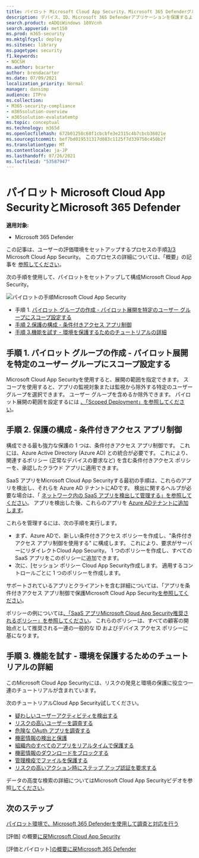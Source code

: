 ```yaml
---
title: パイロット Microsoft Cloud App Security、Microsoft 365 Defenderグループの作成、条件付きアクセス制御の構成、機能の試し、テストの一部としてのセットアップを行Microsoft 365 Defender
description: デバイス、ID、Microsoft 365 Defenderアプリケーションを保護するように設計されたセキュリティ ソリューションをテストおよびエクスペリエンスするために、テストラボまたはパイロット環境をセットアップします。
search.product: eADQiWindows 10XVcnh
search.appverid: met150
ms.prod: m365-security
ms.mktglfcycl: deploy
ms.sitesec: library
ms.pagetype: security
f1.keywords:
- NOCSH
ms.author: bcarter
author: brendacarter
ms.date: 07/09/2021
localization_priority: Normal
manager: dansimp
audience: ITPro
ms.collection:
- M365-security-compliance
- m365solution-overview
- m365solution-evalutatemtp
ms.topic: conceptual
ms.technology: m365d
ms.openlocfilehash: 672b01258c68f1cbcbfe3e2315c4b7cbcb36021e
ms.sourcegitcommit: bef7bd019531317d083c1125f7d339750c450b2f
ms.translationtype: MT
ms.contentlocale: ja-JP
ms.lasthandoff: 07/26/2021
ms.locfileid: "53587947"
---
```

# <a name="pilot-microsoft-cloud-app-security-with-microsoft-365-defender"></a>パイロット Microsoft Cloud App SecurityとMicrosoft 365 Defender


**適用対象:**
- Microsoft 365 Defender

この記事は、ユーザーの評価環境をセットアップするプロセスの手順[3/3](eval-defender-mcas-overview.md) Microsoft Cloud App Security。 このプロセスの詳細については、「概要」の記事を [参照してください](eval-defender-mcas-overview.md)。

次の手順を使用して、パイロットをセットアップして構成Microsoft Cloud App Security。


![パイロットの手順Microsoft Cloud App Security](../../media/defender/m365-defender-mcas-pilot-steps.png)

- 手順 1. [パイロット グループの作成 - パイロット展開を特定のユーザー グループにスコープ設定する](#step-1-create-the-pilot-group--scope-your-pilot-deployment-to-certain-user-groups)
- [手順 2.保護の構成 - 条件付きアクセス アプリ制御](#step-2-configure-protection--conditional-access-app-control)
- [手順 3.機能を試す - 環境を保護するためのチュートリアルの詳細](#step-3-try-out-capabilities--walk-through-tutorials-for-protecting-your-environment) 


## <a name="step-1-create-the-pilot-group--scope-your-pilot-deployment-to-certain-user-groups"></a>手順 1. パイロット グループの作成 - パイロット展開を特定のユーザー グループにスコープ設定する

Microsoft Cloud App Securityを使用すると、展開の範囲を指定できます。 スコープを使用すると、アプリの監視対象または監視から除外する特定のユーザー グループを選択できます。 ユーザー グループを含めるか除外できます。 パイロット展開の範囲を設定するには [、「Scoped Deployment」を参照してください](/cloud-app-security/scoped-deployment)。


## <a name="step-2-configure-protection--conditional-access-app-control"></a>手順 2. 保護の構成 - 条件付きアクセス アプリ制御

構成できる最も強力な保護の 1 つは、条件付きアクセス アプリ制御です。 これには、Azure Active Directory (Azure AD) との統合が必要です。 これにより、関連するポリシー (正常なデバイスの要求など) を含む条件付きアクセス ポリシーを、承認したクラウド アプリに適用できます。 

SaaS アプリをMicrosoft Cloud App Securityする最初の手順は、これらのアプリを検出し、それらを Azure AD テナントにADです。 検出に関するヘルプが必要な場合は、「 [ネットワーク内の SaaS アプリを検出して管理する」を参照してください](/cloud-app-security/tutorial-shadow-it)。 アプリを検出した後、これらのアプリを [Azure ADテナントに追加します](/azure/active-directory/manage-apps/add-application-portal)。

これらを管理するには、次の手順を実行します。

- まず、Azure ADで、新しい条件付きアクセス ポリシーを作成し、"条件付きアクセス アプリ制御を使用する" に構成します。 これにより、要求がサーバーにリダイレクトCloud App Security。 1 つのポリシーを作成し、すべての SaaS アプリをこのポリシーに追加できます。
- 次に、[セッション ポリシー Cloud App Security作成します。 適用するコントロールごとに 1 つのポリシーを作成します。

サポートされているアプリとクライアントを含む詳細については、「アプリを条件付きアクセス アプリ制御で保護Microsoft Cloud App Security[を参照してください](/cloud-app-security/proxy-intro-aad)。 

ポリシーの例については[、「SaaS アプリMicrosoft Cloud App Security推奨されるポリシー」を参照してください](../office-365-security/mcas-saas-access-policies.md)。 これらのポリシーは、すべての顧客の開始[](../office-365-security/microsoft-365-policies-configurations.md)点として推奨される一連の一般的な ID およびデバイス アクセス ポリシーに基になります。 

## <a name="step-3-try-out-capabilities--walk-through-tutorials-for-protecting-your-environment"></a>手順 3. 機能を試す - 環境を保護するためのチュートリアルの詳細 

このMicrosoft Cloud App Securityには、リスクの発見と環境の保護に役立つ一連のチュートリアルが含まれています。 

次のチュートリアルCloud App Security試してください。

- [疑わしいユーザーアクティビティを検出する](/cloud-app-security/tutorial-suspicious-activity)
- [リスクの高いユーザーを調査する](/cloud-app-security/tutorial-ueba)
- [危険な OAuth アプリを調査する](/cloud-app-security/investigate-risky-oauth)
- [機密情報の検出と保護](/cloud-app-security/tutorial-dlp)
- [組織内のすべてのアプリをリアルタイムで保護する](/cloud-app-security/tutorial-proxy)
- [機密情報のダウンロードをブロックする](/cloud-app-security/use-case-proxy-block-session-aad)
- [管理検疫でファイルを保護する](/cloud-app-security/use-case-admin-quarantine)
- [リスクの高いアクション時にステップ アップ認証を要求する](/cloud-app-security/tutorial-step-up-authentication)

データの高度な検索の詳細についてはMicrosoft Cloud App Securityビデオを参照[してください](https://www.microsoft.com/en-us/videoplayer/embed/RWFISa)。

## <a name="next-steps"></a>次のステップ

[パイロット環境で、Microsoft 365 Defenderを使用して調査と対応を行う](eval-defender-investigate-respond.md)

[評価] の概要[に戻Microsoft Cloud App Security](eval-defender-mcas-overview.md)

[評価とパイロット][の概要に戻Microsoft 365 Defender](eval-overview.md)
